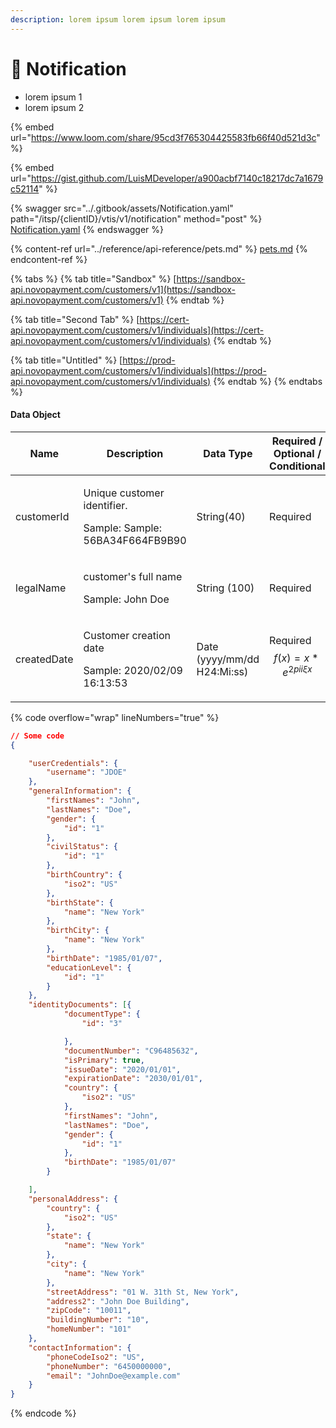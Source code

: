 ```yaml
---
description: lorem ipsum lorem ipsum lorem ipsum
---
```


# 🎯 Notification

* lorem ipsum 1
* lorem ipsum 2

{% embed url="https://www.loom.com/share/95cd3f765304425583fb66f40d521d3c" %}

{% embed url="https://gist.github.com/LuisMDeveloper/a900acbf7140c18217dc7a1679c52114" %}



{% swagger src="../.gitbook/assets/Notification.yaml" path="/itsp/{clientID}/vtis/v1/notification" method="post" %}
[Notification.yaml](../.gitbook/assets/Notification.yaml)
{% endswagger %}

{% content-ref url="../reference/api-reference/pets.md" %}
[pets.md](../reference/api-reference/pets.md)
{% endcontent-ref %}

{% tabs %}
{% tab title="Sandbox" %}
[https://sandbox-api.novopayment.com/customers/v1](https://sandbox-api.novopayment.com/customers/v1)
{% endtab %}

{% tab title="Second Tab" %}
[https://cert-api.novopayment.com/customers/v1/individuals](https://cert-api.novopayment.com/customers/v1/individuals)
{% endtab %}

{% tab title="Untitled" %}
[https://prod-api.novopayment.com/customers/v1/individuals](https://prod-api.novopayment.com/customers/v1/individuals)
{% endtab %}
{% endtabs %}

#### Data Object

| Name        | Description                                                               | Data Type                   | Required / Optional / Conditional       |
| ----------- | ------------------------------------------------------------------------- | --------------------------- | --------------------------------------- |
| customerId  | <p>Unique customer identifier.</p><p>Sample: Sample: 56BA34F664FB9B90</p> | String(40)                  | Required                                |
| legalName   | <p>customer's full name</p><p>Sample: John Doe</p>                        | String (100)                | Required                                |
| createdDate | <p>Customer creation date</p><p>Sample: 2020/02/09 16:13:53</p>           | Date (yyyy/mm/dd H24:Mi:ss) | Required$$f(x) = x * e^{2 pi i \xi x}$$ |

{% code overflow="wrap" lineNumbers="true" %}
```json
// Some code
{

	"userCredentials": {
		"username": "JDOE"
	},
	"generalInformation": {
		"firstNames": "John",
		"lastNames": "Doe",
		"gender": {
			"id": "1"
		},
		"civilStatus": {
			"id": "1"
		},
		"birthCountry": {
			"iso2": "US"
		},
		"birthState": {
			"name": "New York"
		},
		"birthCity": {
			"name": "New York"
		},
		"birthDate": "1985/01/07",
		"educationLevel": {
			"id": "1"
		}
	},
	"identityDocuments": [{
			"documentType": {
				"id": "3"

			},
			"documentNumber": "C96485632",
			"isPrimary": true,
			"issueDate": "2020/01/01",
			"expirationDate": "2030/01/01",
			"country": {
				"iso2": "US"
			},
			"firstNames": "John",
			"lastNames": "Doe",
			"gender": {
				"id": "1"
			},
			"birthDate": "1985/01/07"
		}

	],
	"personalAddress": {
		"country": {
			"iso2": "US"
		},
		"state": {
			"name": "New York"
		},
		"city": {
			"name": "New York"
		},
		"streetAddress": "01 W. 31th St, New York",
		"address2": "John Doe Building",
		"zipCode": "10011",
		"buildingNumber": "10",
		"homeNumber": "101"
	},
	"contactInformation": {
		"phoneCodeIso2": "US",
		"phoneNumber": "6450000000",
		"email": "JohnDoe@example.com"
	}
}
```
{% endcode %}
